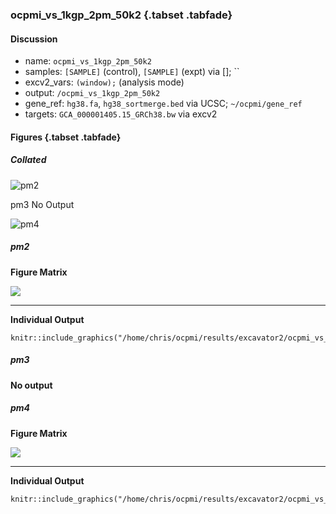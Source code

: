 ### ocpmi_vs_1kgp_2pm_50k2 {.tabset .tabfade}

#### Discussion

* name: `ocpmi_vs_1kgp_2pm_50k2`
* samples: `[SAMPLE]` (control), `[SAMPLE]` (expt) via []; ``
* excv2_vars: `` (window); `` (analysis mode)
* output: `/ocpmi_vs_1kgp_2pm_50k2`
* gene_ref: `hg38.fa`, `hg38_sortmerge.bed` via UCSC; `~/ocpmi/gene_ref`
* targets: `GCA_000001405.15_GRCh38.bw` via excv2

#### Figures {.tabset .tabfade}

##### Collated

![pm2](/home/chris/ocpmi/results/excavator2/ocpmi_vs_1kgp_2pm_50k2/Plots/pm2/fig_matrix-1.png)

pm3 No Output

![pm4](/home/chris/ocpmi/results/excavator2/ocpmi_vs_1kgp_2pm_50k2/Plots/pm4/fig_matrix-1.png)

##### pm2

**Figure Matrix**

![](/home/chris/ocpmi/results/excavator2/ocpmi_vs_1kgp_2pm_50k2/Plots/pm2/fig_matrix-1.png)

***

**Individual Output**

```{r, out.width = "100%", out.height = "600px", echo = F, eval=T}
knitr::include_graphics("/home/chris/ocpmi/results/excavator2/ocpmi_vs_1kgp_2pm_50k2/Plots/pm2/combined.pdf")
```

##### pm3

**No output**

##### pm4

**Figure Matrix**

![](/home/chris/ocpmi/results/excavator2/ocpmi_vs_1kgp_2pm_50k2/Plots/pm4/fig_matrix-1.png)

***

**Individual Output**

```{r, out.width = "100%", out.height = "600px", echo = F, eval=T}
knitr::include_graphics("/home/chris/ocpmi/results/excavator2/ocpmi_vs_1kgp_2pm_50k2/Plots/pm4/combined.pdf")
```
